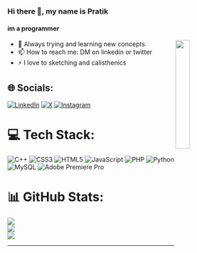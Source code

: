 ### Hi there 👋, my name is Pratik
#### im a programmer
<img align="right" width="25%" src="https://i.imgur.com/FUQSR6g.gif" />


- 🌱 Always trying and learning new concepts
- 📫 How to reach me: DM on linkedin or twitter
- ⚡ I love to sketching and calisthenics

## 🌐 Socials:
[![LinkedIn](https://img.shields.io/badge/LinkedIn-%230077B5.svg?logo=linkedin&logoColor=white)](https://linkedin.com/in/pratik-merekar) [![X](https://img.shields.io/badge/X-black.svg?logo=X&logoColor=white)](https://x.com/naruto_flames) [![Instagram](https://img.shields.io/badge/Instagram-%23E4405F.svg?logo=Instagram&logoColor=white)](https://instagram.com/pratik0040)

# 💻 Tech Stack:
![C++](https://img.shields.io/badge/c++-%2300599C.svg?style=for-the-badge&logo=c%2B%2B&logoColor=white) ![CSS3](https://img.shields.io/badge/css3-%231572B6.svg?style=for-the-badge&logo=css3&logoColor=white) ![HTML5](https://img.shields.io/badge/html5-%23E34F26.svg?style=for-the-badge&logo=html5&logoColor=white) ![JavaScript](https://img.shields.io/badge/javascript-%23323330.svg?style=for-the-badge&logo=javascript&logoColor=%23F7DF1E) ![PHP](https://img.shields.io/badge/php-%23777BB4.svg?style=for-the-badge&logo=php&logoColor=white) ![Python](https://img.shields.io/badge/python-3670A0?style=for-the-badge&logo=python&logoColor=ffdd54) ![MySQL](https://img.shields.io/badge/mysql-%2300000f.svg?style=for-the-badge&logo=mysql&logoColor=white) ![Adobe Premiere Pro](https://img.shields.io/badge/Adobe%20Premiere%20Pro-9999FF.svg?style=for-the-badge&logo=Adobe%20Premiere%20Pro&logoColor=white)
# 📊 GitHub Stats:
![](https://github-readme-stats.vercel.app/api?username=ProgrammerPratik&theme=vue-dark&hide_border=true&include_all_commits=true&count_private=false)<br/>
![](https://github-readme-streak-stats.herokuapp.com/?user=ProgrammerPratik&theme=vue-dark&hide_border=true)<br/>
![](https://github-readme-stats.vercel.app/api/top-langs/?username=ProgrammerPratik&theme=vue-dark&hide_border=true&include_all_commits=true&count_private=false&layout=compact)

---

<!---
Pratik-Merekar/Pratik-Merekar is a ✨ special ✨ repository because its `README.md` (this file) appears on your GitHub profile.
You can click the Preview link to take a look at your changes.
--->
